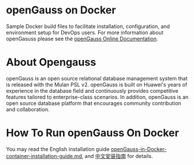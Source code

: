 # openGauss on Docker
Sample Docker build files to facilitate installation, configuration, and environment setup for DevOps users. For more information about openGasuss please see the [openGauss Online Documentation](https://docs.opengauss.org/zh/docs/latest/docs/GettingStarted/GettingStarted.html).


#  About Opengauss

   openGauss is an open source relational database management system that is released with the Mulan PSL v2. openGauss is built on Huawei's years of experience in the database field and continuously provides competitive features tailored to enterprise-class scenarios. In addition, openGauss is an open source database platform that encourages community contribution and collaboration.


#  How To Run openGauss On Docker
You may read the English installation guide [openGauss-in-Docker-container-installation-guide.md](https://docs.opengauss.org/en/docs/latest/docs/GettingStarted/container-based-installation-on-a-single-node.html),  and [中文安装指南](https://docs.opengauss.org/zh/docs/latest/docs/InstallationGuide/%E5%8D%95%E8%8A%82%E7%82%B9%E5%AE%89%E8%A3%85_%E5%AE%B9%E5%99%A8.html) for details.
